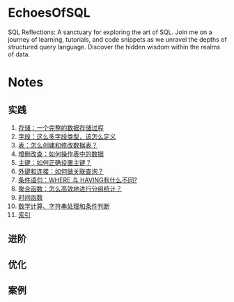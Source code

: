 # EchoesOfSQL

SQL Reflections: A sanctuary for exploring the art of SQL. Join me on a journey of learning, tutorials, and code
snippets as we unravel the depths of structured query language. Discover the hidden wisdom within the realms of data.

# Notes

## 实践

1. [存储：一个完整的数据存储过程](https://noahx-cs.notion.site/b418d467d411435d811cea47e58748bd?pvs=4)
2. [字段：这么多字段类型，该怎么定义](https://noahx-cs.notion.site/f47eeb9b121748119248a901c2abb4f7?pvs=4)
3. [表：怎么创建和修改数据表？](https://noahx-cs.notion.site/2cc6dc5380a6482f9280f52d2b9a97f9?pvs=4)
4. [增删改查：如何操作表中的数据](https://noahx-cs.notion.site/bb4dca2fa7c44599ae68fd666e53e554?pvs=4)
5. [主键：如何正确设置主键？](https://noahx-cs.notion.site/6b224db644b7463fa001854c920b77cc?pvs=4)
6. [外键和连接：如何做关联查询？](https://noahx-cs.notion.site/3de9218017624b3c8e365de8763ebbf0?pvs=4)
7. [条件语句：WHERE 与 HAVING有什么不同?](https://noahx-cs.notion.site/07-WHERE-HAVING-75642bd9337f4380b5ffa90845ec92a4?pvs=4)
8. [聚合函数：怎么高效地进行分组统计？](https://noahx-cs.notion.site/08-13d8ab8cfb50411b96fdb2b9d6e0f1ac#186a3108592f44bead6f59a0f5a0b6cd)
9. [时间函数](https://noahx-cs.notion.site/09-MySQL-dd691cf1f716480d93b1932064c31df3?pvs=4)
10. [数学计算、字符串处理和条件判断](https://noahx-cs.notion.site/10-b2e892aa40de45fbaffd42ddbc85bb1f?pvs=4)
11. [索引](https://noahx-cs.notion.site/11-9fa4fcd34a5c4f5baf5d8645a1ae0ba6?pvs=4)
## 进阶

## 优化

## 案例